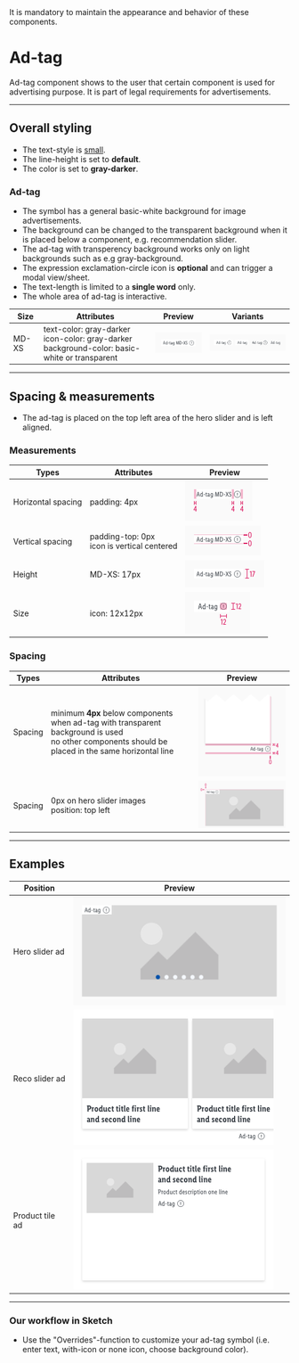 <AlertWarning alertHeadline="Not modifiable">
It is mandatory to maintain the appearance and behavior of these components.
</AlertWarning>

# Ad-tag

Ad-tag component shows to the user that certain component is used for advertising purpose. It is part of legal requirements for advertisements.

---

## Overall styling

- The text-style is [small](../../General/Typography/Typography.md#small).
- The line-height is set to **default**.
- The color is set to **gray-darker**.

### Ad-tag

- The symbol has a general basic-white background for image advertisements.
- The background can be changed to the transparent background when it is placed below a component, e.g. recommendation slider.
- The ad-tag with transperency background works only on light backgrounds such as e.g gray-background.
- The expression exclamation-circle icon is **optional** and can trigger a modal view/sheet.
- The text-length is limited to a **single word** only.
- The whole area of ad-tag is interactive.

| Size | Attributes | Preview | Variants |
|---|---|---|---|
| MD-XS | text-color: gray-darker<br>icon-color: gray-darker<br>background-color: basic-white or transparent| ![ad-tag: default](assets/states/default-MD-XS@1x.png) |  ![ad-tag: variants](assets/states/default-MD-XS-variants@1x.png) |

---

## Spacing & measurements

- The ad-tag is placed on the top left area of the hero slider and is left aligned.

### Measurements

| Types | Attributes | Preview
|---|---|---|
| Horizontal spacing | padding: 4px | ![measurements: padding](assets/measurements/horizontal-spacing@1x.png) |
| Vertical spacing | padding-top: 0px<br> icon is vertical centered | ![measurements: padding](assets/measurements/vertical-spacing@1x.png) |
| Height | MD-XS: 17px | ![measurements: height](assets/measurements/height@1x.png) |
| Size | icon: 12x12px | ![measurements: icon size](assets/measurements/icon@1x.png) |


### Spacing

| Types | Attributes | Preview
|---|---|---|
| Spacing | minimum **4px** below components when ad-tag with transparent background is used <br>no other components should be placed in the same horizontal line | ![measurements: spacing transparent](assets/measurements/spacing-transparent@1x.png) |
| Spacing | 0px on hero slider images<br>position: top left  | ![measurements: spacing on image](assets/measurements/spacing-on-image@1x.png) |

---

## Examples

| Position | Preview |
|---|---|
| Hero slider ad | ![example: image](assets/example/image@1x.png) |
| Reco slider ad | ![example: reco slider](assets/example/reco-slider@1x.png) |
| Product tile ad| ![example: product tile](assets/example/product-tile@1x.png) |

---

### Our workflow in Sketch

- Use the "Overrides"-function to customize your ad-tag symbol (i.e. enter text, with-icon or none icon, choose background color).
